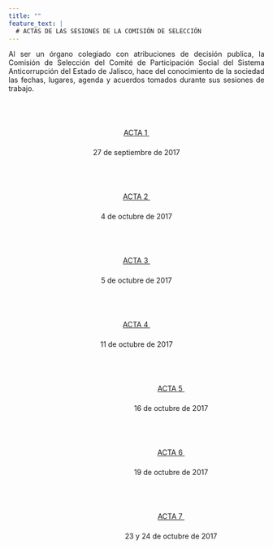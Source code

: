 ```yaml
---
title: ""
feature_text: |
  # ACTAS DE LAS SESIONES DE LA COMISIÓN DE SELECCIÓN
---
```


<p style="text-align:justify">Al ser un órgano colegiado con atribuciones de decisión publica, la Comisión de Selección del Comité de Participación Social  del Sistema Anticorrupción del Estado de Jalisco, hace del conocimiento de la sociedad las fechas, lugares, agenda y acuerdos tomados durante sus sesiones de trabajo.</p>
<p></p><p></p>

<div class="flex-grid-fourths  actas">

<div class="col"><div style="text-align:center"> <br>
<a href="/actas/Acta01.pdf" class="svg_text_link2"> <svg class="icon" role="img" style="width: 32px; height: 32px;"> <use xlink:href="#doc-pdf"></use></svg><br>
<span class="specialunderline3  bigg" style="line-height: 2rem;">ACTA 1&nbsp;</span> </a><p></p><p class="small">27 de septiembre de 2017</p><p></p></div> </div>


<div class="col"><div style="text-align:center"> <br>
 <a href="/actas/Acta02.pdf" class="svg_text_link2"> <svg class="icon" role="img" style="width: 32px; height: 32px;"> <use xlink:href="#doc-pdf"></use></svg><br>
<span class="specialunderline3  bigg" style="line-height: 2rem;">ACTA 2&nbsp;</span> </a><p></p><p class="small">4 de octubre de 2017</p><p></p></div> </div>


<div class="col"><div style="text-align:center"> <br>
 <a href="/actas/Acta03.pdf" class="svg_text_link2"> <svg class="icon" role="img" style="width: 32px; height: 32px;"> <use xlink:href="#doc-pdf"></use></svg><br>
<span class="specialunderline3  bigg" style="line-height: 2rem;">ACTA 3&nbsp;</span> </a><p></p><p class="small">5 de octubre de 2017</p><p></p></div> </div>

<div class="col"><div style="text-align:center"> <br>
 <a href="/actas/Acta04.pdf" class="svg_text_link2"> <svg class="icon" role="img" style="width: 32px; height: 32px;"> <use xlink:href="#doc-pdf"></use></svg><br>
<span class="specialunderline3  bigg" style="line-height: 2rem;">ACTA 4&nbsp;</span> </a><p></p><p class="small">11 de octubre de 2017</p><p></p></div> </div>

</div><p></p><p></p>


<div class="flex-grid-fourths  actas" style="margin-left: 12%; width: 103%; overflow-x: hidden;">

<div class="col"><div style="text-align:center"> <br>
 <a href="/actas/Acta05.pdf" class="svg_text_link2"> <svg class="icon" role="img" style="width: 32px; height: 32px;"> <use xlink:href="#doc-pdf"></use></svg><br>
<span class="specialunderline3  bigg" style="line-height: 2rem;">ACTA 5&nbsp;</span> </a><p></p><p class="small">16 de octubre de 2017</p><p></p></div> </div>


<div class="col"><div style="text-align:center"> <br>
 <a href="/actas/Acta06.pdf" class="svg_text_link2"> <svg class="icon" role="img" style="width: 32px; height: 32px;"> <use xlink:href="#doc-pdf"></use></svg><br>
<span class="specialunderline3  bigg" style="line-height: 2rem;">ACTA 6&nbsp;</span> </a><p></p><p class="small">19 de octubre de 2017</p><p></p></div> </div>


<div class="col"><div style="text-align:center"> <br>
 <a href="/actas/Acta07.pdf" class="svg_text_link2"> <svg class="icon" role="img" style="width: 32px; height: 32px;"> <use xlink:href="#doc-pdf"></use></svg><br>
<span class="specialunderline3  bigg" style="line-height: 2rem;">ACTA 7&nbsp;</span> </a><p></p><p class="small">23 y 24 de octubre de 2017</p><p></p></div> </div>


<div class="col" style="background-color: #ffffff"> </div>


</div>

<p></p>
<p></p>
<p></p>
<p></p>

